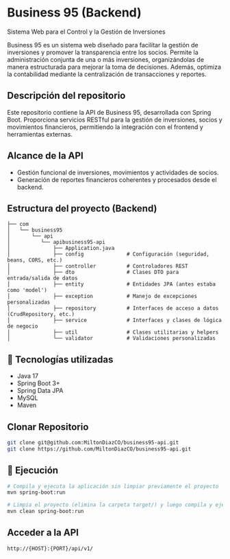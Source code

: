 # Business 95 (Backend)
Sistema Web para el Control y la Gestión de Inversiones

Business 95 es un sistema web diseñado para facilitar la gestión de inversiones y promover la transparencia entre los socios. Permite la administración conjunta de una o más inversiones, organizándolas de manera estructurada para mejorar la toma de decisiones. Además, optimiza la contabilidad mediante la centralización de transacciones y reportes.

## Descripción del repositorio
Este repositorio contiene la API de Business 95, desarrollada con Spring Boot. Proporciona servicios RESTful para la gestión de inversiones, socios y movimientos financieros, permitiendo la integración con el frontend y herramientas externas.

## Alcance de la API
- Gestión funcional de inversiones, movimientos y actividades de socios.
- Generación de reportes financieros coherentes y procesados desde el backend.

## Estructura del proyecto (Backend)
```
├── com
│   └── business95
│       └── api
│          └── apibusiness95-api
│              ├── Application.java
│              ├── config              # Configuración (seguridad, beans, CORS, etc.)
│              ├── controller          # Controladores REST
│              ├── dto                 # Clases DTO para entrada/salida de datos
│              ├── entity              # Entidades JPA (antes estaba como 'model')
│              ├── exception           # Manejo de excepciones personalizadas
│              ├── repository          # Interfaces de acceso a datos (CrudRepository, etc.)
│              ├── service             # Interfaces y clases de lógica de negocio
│              ├── util                # Clases utilitarias y helpers
│              └── validator           # Validaciones personalizadas

```

## 🧪 Tecnologías utilizadas
- Java 17
- Spring Boot 3+
- Spring Data JPA
- MySQL
- Maven

## Clonar Repositorio
```bash
git clone git@github.com:MiltonDiazCO/business95-api.git
git clone https://github.com/MiltonDiazCO/business95-api.git
```

## 🚀 Ejecución
```bash
# Compila y ejecuta la aplicación sin limpiar previamente el proyecto
mvn spring-boot:run

# Limpia el proyecto (elimina la carpeta target/) y luego compila y ejecuta la aplicación
mvn clean spring-boot:run
```

## Acceder a la API
```bash
http://{HOST}:{PORT}/api/v1/
```